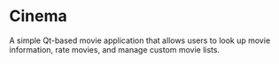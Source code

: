 # Cinema
A simple Qt-based movie application that allows users to look up movie information, rate movies, and manage custom movie lists.
